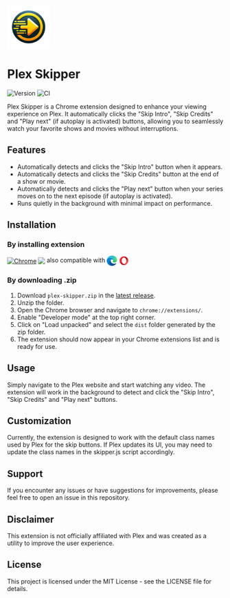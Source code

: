 <img src='./src/icons/icon256.png' width='100'>

# Plex Skipper
![Version](https://img.shields.io/github/v/tag/GuiEpi/plex-skipper?sort=semver&label=version)
![CI](https://github.com/GuiEpi/plex-skipper/actions/workflows/ci.yml/badge.svg)

Plex Skipper is a Chrome extension designed to enhance your viewing experience on Plex. It automatically clicks the "Skip Intro", "Skip Credits" and "Play next" (if autoplay is activated) buttons, allowing you to seamlessly watch your favorite shows and movies without interruptions.

## Features
* Automatically detects and clicks the "Skip Intro" button when it appears.
* Automatically detects and clicks the "Skip Credits" button at the end of a show or movie.
* Automatically detects and clicks the "Play next" button when your series moves on to the next episode (if autoplay is activated).
* Runs quietly in the background with minimal impact on performance.

## Installation
### By installing extension
[link-chrome]: https://chromewebstore.google.com/detail/plex-skipper/ceicccfeikoipigeghddpocceifjelph 'Version published on Chrome Web Store'
[<img src="https://raw.githubusercontent.com/alrra/browser-logos/90fdf03c/src/chrome/chrome.svg" width="48" alt="Chrome" valign="middle">][link-chrome] [<img valign="middle" src="https://img.shields.io/chrome-web-store/v/ceicccfeikoipigeghddpocceifjelph.svg?label=%20">][link-chrome] also compatible with [<img src="https://raw.githubusercontent.com/alrra/browser-logos/90fdf03c/src/edge/edge.svg" width="24" alt="Edge" valign="middle">][link-chrome] [<img src="https://raw.githubusercontent.com/alrra/browser-logos/90fdf03c/src/opera/opera.svg" width="24" alt="Opera" valign="middle">][link-chrome]
### By downloading .zip
1. Download `plex-skipper.zip` in the [latest release](https://github.com/GuiEpi/plex-skipper/releases).
2. Unzip the folder.
3. Open the Chrome browser and navigate to `chrome://extensions/`.
4. Enable "Developer mode" at the top right corner.
5. Click on "Load unpacked" and select the `dist` folder generated by the zip folder.
6. The extension should now appear in your Chrome extensions list and is ready for use.

## Usage
Simply navigate to the Plex website and start watching any video. The extension will work in the background to detect and click the "Skip Intro", "Skip Credits" and "Play next" buttons.

## Customization
Currently, the extension is designed to work with the default class names used by Plex for the skip buttons. If Plex updates its UI, you may need to update the class names in the skipper.js script accordingly.

## Support
If you encounter any issues or have suggestions for improvements, please feel free to open an issue in this repository.

## Disclaimer
This extension is not officially affiliated with Plex and was created as a utility to improve the user experience.

## License
This project is licensed under the MIT License - see the LICENSE file for details.